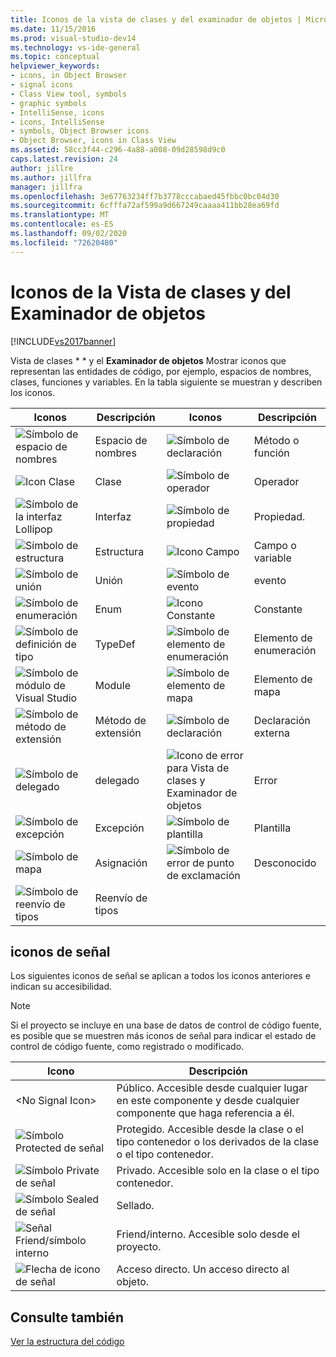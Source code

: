 ```yaml
---
title: Iconos de la vista de clases y del examinador de objetos | Microsoft Docs
ms.date: 11/15/2016
ms.prod: visual-studio-dev14
ms.technology: vs-ide-general
ms.topic: conceptual
helpviewer_keywords:
- icons, in Object Browser
- signal icons
- Class View tool, symbols
- graphic symbols
- IntelliSense, icons
- icons, IntelliSense
- symbols, Object Browser icons
- Object Browser, icons in Class View
ms.assetid: 58cc3f44-c296-4a88-a008-09d28598d9c0
caps.latest.revision: 24
author: jillre
ms.author: jillfra
manager: jillfra
ms.openlocfilehash: 3e67763234ff7b3778cccabaed45fbbc0bc04d30
ms.sourcegitcommit: 6cfffa72af599a9d667249caaaa411bb28ea69fd
ms.translationtype: MT
ms.contentlocale: es-ES
ms.lasthandoff: 09/02/2020
ms.locfileid: "72620480"
---
```

# <a name="class-view-and-object-browser-icons"></a>Iconos de la Vista de clases y del Examinador de objetos
[!INCLUDE[vs2017banner](../includes/vs2017banner.md)]

Vista de clases * * y el **Examinador de objetos** Mostrar iconos que representan las entidades de código, por ejemplo, espacios de nombres, clases, funciones y variables. En la tabla siguiente se muestran y describen los iconos.

|Iconos|Descripción|Iconos|Descripción|
|----------|-----------------|----------|-----------------|
|![Símbolo de espacio de nombres](../ide/media/vxnamespace-icon.gif "vxNamespace_Icon")|Espacio de nombres|![Símbolo de declaración](../ide/media/vxmethod-icon.gif "vxMethod_Icon")|Método o función|
|![Icon Clase](../ide/media/vxclass-icon.gif "vxClass_Icon")|Clase|![Símbolo de operador](../ide/media/vxoperator-icon.gif "vxOperator_Icon")|Operador|
|![Símbolo de la interfaz Lollipop](../ide/media/vxinterface-icon.gif "vxInterface_Icon")|Interfaz|![Símbolo de propiedad](../ide/media/vxproperty-icon.gif "vxProperty_Icon")|Propiedad.|
|![Símbolo de estructura](../ide/media/vxstruct-icon.gif "vxStruct_Icon")|Estructura|![Icono Campo](../ide/media/vxfield-icon.gif "vxField_Icon")|Campo o variable|
|![Símbolo de unión](../ide/media/vxunion-icon.gif "vxUnion_Icon")|Unión|![Símbolo de evento](../ide/media/vxevent-icon.gif "vxEvent_Icon")|evento|
|![Símbolo de enumeración](../ide/media/vxenum-icon.gif "vxEnum_Icon")|Enum|![Icono Constante](../ide/media/vxconstant-icon.gif "vxConstant_Icon")|Constante|
|![Símbolo de definición de tipo](../ide/media/vxtypedef-icon.gif "vxTypeDef_Icon")|TypeDef|![Símbolo de elemento de enumeración](../ide/media/vxenumitem-icon.gif "vxEnumItem_Icon")|Elemento de enumeración|
|![Símbolo de módulo de Visual Studio](../ide/media/vxmodule-icon.gif "vxModule_Icon")|Module|![Símbolo de elemento de mapa](../ide/media/vxmapitem-icon.gif "vxMapItem_Icon")|Elemento de mapa|
|![Símbolo de método de extensión](../ide/media/extensionmethod.gif "ExtensionMethod")|Método de extensión|![Símbolo de declaración](../ide/media/vxmethod-icon.gif "vxMethod_Icon")|Declaración externa|
|![Símbolo de delegado](../ide/media/vxdelegate-icon.gif "vxDelegate_Icon")|delegado|![Icono de error para Vista de clases y Examinador de objetos](../ide/media/erroricon.gif "ErrorIcon")|Error|
|![Símbolo de excepción](../ide/media/vxexception-icon.gif "vxException_Icon")|Excepción|![Símbolo de plantilla](../ide/media/vxtemplate-icon.gif "vxTemplate_Icon")|Plantilla|
|![Símbolo de mapa](../ide/media/vxmap-icon.gif "vxMap_Icon")|Asignación|![Símbolo de error de punto de exclamación](../ide/media/vxerror-icon.gif "vxError_Icon")|Desconocido|
|![Símbolo de reenvío de tipos](../ide/media/ob-type-forward.gif "ob_type_forward")|Reenvío de tipos|||

## <a name="signal-icons"></a>iconos de señal
 Los siguientes iconos de señal se aplican a todos los iconos anteriores e indican su accesibilidad.

> [!NOTE]
> Si el proyecto se incluye en una base de datos de control de código fuente, es posible que se muestren más iconos de señal para indicar el estado de control de código fuente, como registrado o modificado.

|Icono|Descripción|
|----------|-----------------|
|\<No Signal Icon>|Público. Accesible desde cualquier lugar en este componente y desde cualquier componente que haga referencia a él.|
|![Símbolo Protected de señal](../ide/media/vxsignal-icon-key.gif "vxSignal_Icon_Key")|Protegido. Accesible desde la clase o el tipo contenedor o los derivados de la clase o el tipo contenedor.|
|![Símbolo Private de señal](../ide/media/vxsignal-icon-lock.gif "vxSignal_Icon_Lock")|Privado. Accesible solo en la clase o el tipo contenedor.|
|![Símbolo Sealed de señal](../ide/media/vxsignal-icon-envelope.gif "vxSignal_Icon_Envelope")|Sellado.|
|![Señal Friend&#47;símbolo interno](../ide/media/vxsignal-icon-diamond.gif "vxSignal_Icon_Diamond")|Friend/interno. Accesible solo desde el proyecto.|
|![Flecha de icono de señal](../ide/media/vxsignal-icon-arrow.gif "vxSignal_Icon_Arrow")|Acceso directo. Un acceso directo al objeto.|

## <a name="see-also"></a>Consulte también
 [Ver la estructura del código](../ide/viewing-the-structure-of-code.md)
